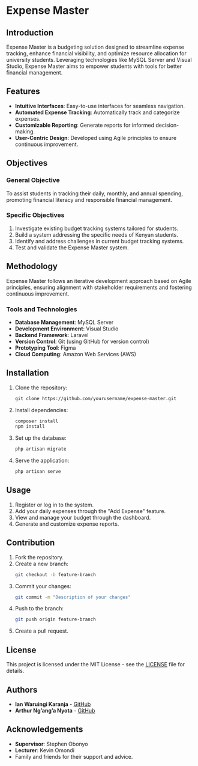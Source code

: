 # Expense Master

## Introduction
Expense Master is a budgeting solution designed to streamline expense tracking, enhance financial visibility, and optimize resource allocation for university students. Leveraging technologies like MySQL Server and Visual Studio, Expense Master aims to empower students with tools for better financial management.

## Features
- **Intuitive Interfaces**: Easy-to-use interfaces for seamless navigation.
- **Automated Expense Tracking**: Automatically track and categorize expenses.
- **Customizable Reporting**: Generate reports for informed decision-making.
- **User-Centric Design**: Developed using Agile principles to ensure continuous improvement.

## Objectives
### General Objective
To assist students in tracking their daily, monthly, and annual spending, promoting financial literacy and responsible financial management.

### Specific Objectives
1. Investigate existing budget tracking systems tailored for students.
2. Build a system addressing the specific needs of Kenyan students.
3. Identify and address challenges in current budget tracking systems.
4. Test and validate the Expense Master system.

## Methodology
Expense Master follows an iterative development approach based on Agile principles, ensuring alignment with stakeholder requirements and fostering continuous improvement.

### Tools and Technologies
- **Database Management**: MySQL Server
- **Development Environment**: Visual Studio
- **Backend Framework**: Laravel
- **Version Control**: Git (using GitHub for version control)
- **Prototyping Tool**: Figma
- **Cloud Computing**: Amazon Web Services (AWS)

## Installation
1. Clone the repository:
    ```bash
    git clone https://github.com/yourusername/expense-master.git
    ```
2. Install dependencies:
    ```bash
    composer install
    npm install
    ```
3. Set up the database:
    ```bash
    php artisan migrate
    ```
4. Serve the application:
    ```bash
    php artisan serve
    ```

## Usage
1. Register or log in to the system.
2. Add your daily expenses through the "Add Expense" feature.
3. View and manage your budget through the dashboard.
4. Generate and customize expense reports.

## Contribution
1. Fork the repository.
2. Create a new branch:
    ```bash
    git checkout -b feature-branch
    ```
3. Commit your changes:
    ```bash
    git commit -m "Description of your changes"
    ```
4. Push to the branch:
    ```bash
    git push origin feature-branch
    ```
5. Create a pull request.

## License
This project is licensed under the MIT License - see the [LICENSE](LICENSE) file for details.

## Authors
- **Ian Waruingi Karanja** - [GitHub](https://github.com/ianwaruingi)
- **Arthur Ng’ang’a Nyota** - [GitHub](https://github.com/arthurnyota)

## Acknowledgements
- **Supervisor**: Stephen Obonyo
- **Lecturer**: Kevin Omondi
- Family and friends for their support and advice.
